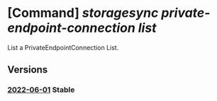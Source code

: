 # [Command] _storagesync private-endpoint-connection list_

List a PrivateEndpointConnection List.

## Versions

### [2022-06-01](/Resources/mgmt-plane/L3N1YnNjcmlwdGlvbnMve30vcmVzb3VyY2Vncm91cHMve30vcHJvdmlkZXJzL21pY3Jvc29mdC5zdG9yYWdlc3luYy9zdG9yYWdlc3luY3NlcnZpY2VzL3t9L3ByaXZhdGVlbmRwb2ludGNvbm5lY3Rpb25z/2022-06-01.xml) **Stable**

<!-- mgmt-plane /subscriptions/{}/resourcegroups/{}/providers/microsoft.storagesync/storagesyncservices/{}/privateendpointconnections 2022-06-01 -->
